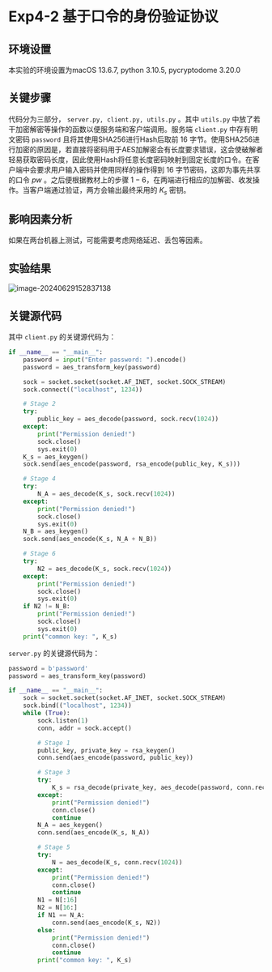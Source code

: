 # Exp4-2 基于口令的身份验证协议

## 环境设置

本实验的环境设置为macOS 13.6.7, python 3.10.5, pycryptodome 3.20.0

## 关键步骤

代码分为三部分， `server.py, client.py, utils.py` 。其中 `utils.py` 中放了若干加密解密等操作的函数以便服务端和客户端调用。服务端 `client.py` 中存有明文密码 `password` 且将其使用SHA256进行Hash后取前 $16$ 字节。使用SHA256进行加密的原因是，若直接将密码用于AES加解密会有长度要求错误，这会使破解者轻易获取密码长度，因此使用Hash将任意长度密码映射到固定长度的口令。在客户端中会要求用户输入密码并使用同样的操作得到 $16$ 字节密码，这即为事先共享的口令 $pw$ 。之后便根据教材上的步骤 $1-6$，在两端进行相应的加解密、收发操作。当客户端通过验证，两方会输出最终采用的 $K_s$ 密钥。 

## 影响因素分析

如果在两台机器上测试，可能需要考虑网络延迟、丢包等因素。

## 实验结果

![image-20240629152837138](/Users/fangkechen/GitHub/CyberSecurityExp/4-2/assets/image-20240629152837138.png)

## 关键源代码

其中 `client.py` 的关键源代码为：

```python
if __name__ == "__main__":
    password = input("Enter password: ").encode()
    password = aes_transform_key(password)

    sock = socket.socket(socket.AF_INET, socket.SOCK_STREAM)
    sock.connect(("localhost", 1234))

    # Stage 2
    try:
        public_key = aes_decode(password, sock.recv(1024))
    except:
        print("Permission denied!")
        sock.close()
        sys.exit(0)
    K_s = aes_keygen()
    sock.send(aes_encode(password, rsa_encode(public_key, K_s)))

    # Stage 4
    try:
        N_A = aes_decode(K_s, sock.recv(1024))
    except:
        print("Permission denied!")
        sock.close()
        sys.exit(0)
    N_B = aes_keygen()
    sock.send(aes_encode(K_s, N_A + N_B))

    # Stage 6
    try:
        N2 = aes_decode(K_s, sock.recv(1024))
    except:
        print("Permission denied!")
        sock.close()
        sys.exit(0)
    if N2 != N_B:
        print("Permission denied!")
        sock.close()
        sys.exit(0)
    print("common key: ", K_s)
```

`server.py` 的关键源代码为：

```python
password = b'password'
password = aes_transform_key(password)

if __name__ == "__main__":
    sock = socket.socket(socket.AF_INET, socket.SOCK_STREAM)
    sock.bind(("localhost", 1234))
    while (True):
        sock.listen(1)
        conn, addr = sock.accept()

        # Stage 1
        public_key, private_key = rsa_keygen()
        conn.send(aes_encode(password, public_key))

        # Stage 3
        try:
            K_s = rsa_decode(private_key, aes_decode(password, conn.recv(1024)))
        except:
            print("Permission denied!")
            conn.close()
            continue
        N_A = aes_keygen()
        conn.send(aes_encode(K_s, N_A))

        # Stage 5
        try:
            N = aes_decode(K_s, conn.recv(1024))
        except:
            print("Permission denied!")
            conn.close()
            continue
        N1 = N[:16]
        N2 = N[16:]
        if N1 == N_A:
            conn.send(aes_encode(K_s, N2))
        else:
            print("Permission denied!")
            conn.close()
            continue
        print("common key: ", K_s)
```

